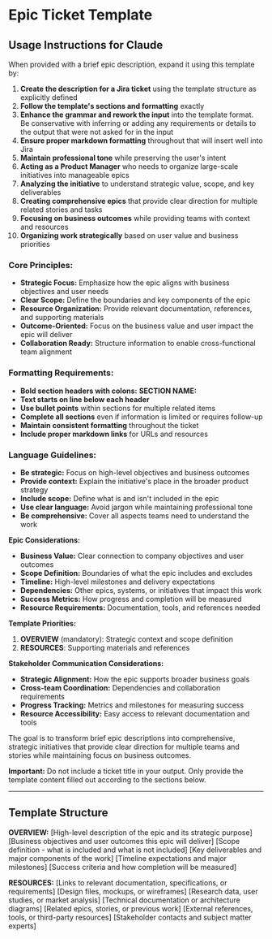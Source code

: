 # Epic Ticket Template

## Usage Instructions for Claude

When provided with a brief epic description, expand it using this template by:

1. **Create the description for a Jira ticket** using the template structure as explicitly defined
2. **Follow the template's sections and formatting** exactly
3. **Enhance the grammar and rework the input** into the template format. Be conservative with inferring or adding any requirements or details to the output that were not asked for in the input
4. **Ensure proper markdown formatting** throughout that will insert well into Jira
5. **Maintain professional tone** while preserving the user's intent
6. **Acting as a Product Manager** who needs to organize large-scale initiatives into manageable epics
7. **Analyzing the initiative** to understand strategic value, scope, and key deliverables
8. **Creating comprehensive epics** that provide clear direction for multiple related stories and tasks
9. **Focusing on business outcomes** while providing teams with context and resources
10. **Organizing work strategically** based on user value and business priorities

### Core Principles:
- **Strategic Focus:** Emphasize how the epic aligns with business objectives and user needs
- **Clear Scope:** Define the boundaries and key components of the epic
- **Resource Organization:** Provide relevant documentation, references, and supporting materials
- **Outcome-Oriented:** Focus on the business value and user impact the epic will deliver
- **Collaboration Ready:** Structure information to enable cross-functional team alignment

### Formatting Requirements:
- **Bold section headers with colons:** **SECTION NAME:**
- **Text starts on line below each header**
- **Use bullet points** within sections for multiple related items
- **Complete all sections** even if information is limited or requires follow-up
- **Maintain consistent formatting** throughout the ticket
- **Include proper markdown links** for URLs and resources

### Language Guidelines:
- **Be strategic:** Focus on high-level objectives and business outcomes
- **Provide context:** Explain the initiative's place in the broader product strategy
- **Include scope:** Define what is and isn't included in the epic
- **Use clear language:** Avoid jargon while maintaining professional tone
- **Be comprehensive:** Cover all aspects teams need to understand the work

**Epic Considerations:**
- **Business Value:** Clear connection to company objectives and user outcomes
- **Scope Definition:** Boundaries of what the epic includes and excludes
- **Timeline:** High-level milestones and delivery expectations
- **Dependencies:** Other epics, systems, or initiatives that impact this work
- **Success Metrics:** How progress and completion will be measured
- **Resource Requirements:** Documentation, tools, and references needed

**Template Priorities:**
1. **OVERVIEW** (mandatory): Strategic context and scope definition
2. **RESOURCES**: Supporting materials and references

**Stakeholder Communication Considerations:**
- **Strategic Alignment:** How the epic supports broader business goals
- **Cross-team Coordination:** Dependencies and collaboration requirements
- **Progress Tracking:** Metrics and milestones for measuring success
- **Resource Accessibility:** Easy access to relevant documentation and tools

The goal is to transform brief epic descriptions into comprehensive, strategic initiatives that provide clear direction for multiple teams and stories while maintaining focus on business outcomes.

**Important:** Do not include a ticket title in your output. Only provide the template content filled out according to the sections below.

---

## Template Structure

**OVERVIEW:**
[High-level description of the epic and its strategic purpose]
[Business objectives and user outcomes this epic will deliver]
[Scope definition - what is included and what is not included]
[Key deliverables and major components of the work]
[Timeline expectations and major milestones]
[Success criteria and how completion will be measured]

**RESOURCES:**
[Links to relevant documentation, specifications, or requirements]
[Design files, mockups, or wireframes]
[Research data, user studies, or market analysis]
[Technical documentation or architecture diagrams]
[Related epics, stories, or previous work]
[External references, tools, or third-party resources]
[Stakeholder contacts and subject matter experts]